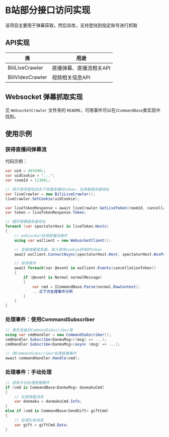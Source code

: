 # B站部分接口访问实现
该项目主要用于弹幕获取，然后存库，支持登陆到指定账号进行抓取

## API实现
| 类 | 用途
| - | - |
| BiliLiveCrawler | 直播弹幕、直播流相关API |
| BiliVideoCrawler | 视频相关信息API |

## Websocket 弹幕抓取实现
见 `WebsocketCrawler` 文件夹的 `README`，可用事件可以在`ICommandBase`类实现中找到。

## 使用示例

### 获得直播间弹幕流
代码示例：
```csharp
var uid = 403496L;
var uidCookie = "...";
var roomId = 11306L;

// 用于获得登陆状态下观看直播的token，及弹幕服务器地址
var liveCrawler = new BiliLiveCrawler();
liveCrawler.SetCookie(uidCookie);

var liveTokenResponse = await liveCrawler.GetLiveToken(roomId, cancellationToken);
var token = liveTokenResponse.Token;

// 循环弹幕服务器地址
foreach (var spectatorHost in liveToken.Hosts)
{
    // websocket获得直播间事件
    using var wsClient = new WebsocketClient();

    // 连接弹幕服务器，填入使用cookie获得的token
    await wsClient.ConnectAsync(spectatorHost.Host, spectatorHost.WssPort, roomId, uid, token, "wss", cancellationToken);

    // 获得事件
    await foreach(var @event in wsClient.Events(cancellationToken))
    {
        if (@event is Normal normalMessage)
        {
            var cmd = ICommandBase.Parse(normal.RawContent);
            ...见下方处理事件示例
        }
    }
}
```

### 处理事件：使用CommandSubscriber
```csharp
// 事先准备好CommandSubscriber类
using var cmdHandler = new CommandSubscriber();
cmdHandler.Subscribe<DanmuMsg>((msg) => ...);
cmdHandler.Subscribe<DanmuMsg>(async (msg) => ...);

// 用CommandSubscriber处理直播事件
await commandHandler.Handle(cmd);
```

### 处理事件：手动处理
```csharp
// 或者手动处理直播事件
if (cmd is CommandBase<DanmuMsg> danmakuCmd)
{
    // 处理弹幕消息
    var danmaku = danmakuCmd.Info;
}
else if (cmd is CommandBase<SendGift> giftCmd)
{
    // 处理礼物消息
    var gift = giftCmd.Data;
}
```
